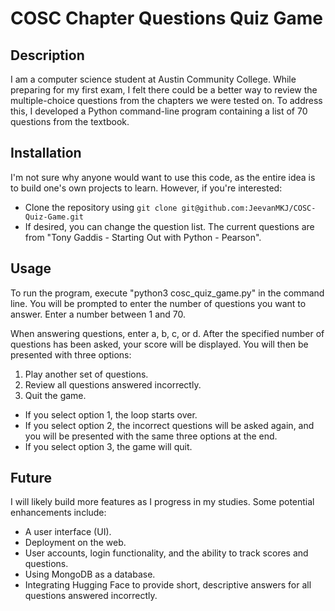 # COSC Chapter Questions Quiz Game

## Description
I am a computer science student at Austin Community College. While preparing for my first exam, I felt there could be a better way to review the multiple-choice questions from the chapters we were tested on. To address this, I developed a Python command-line program containing a list of 70 questions from the textbook.

## Installation
I'm not sure why anyone would want to use this code, as the entire idea is to build one's own projects to learn. However, if you're interested:
- Clone the repository using `git clone git@github.com:JeevanMKJ/COSC-Quiz-Game.git`
- If desired, you can change the question list. The current questions are from "Tony Gaddis - Starting Out with Python - Pearson".

## Usage
To run the program, execute "python3 cosc_quiz_game.py" in the command line. You will be prompted to enter the number of questions you want to answer. Enter a number between 1 and 70.

When answering questions, enter a, b, c, or d. After the specified number of questions has been asked, your score will be displayed. You will then be presented with three options:
1. Play another set of questions.
2. Review all questions answered incorrectly.
3. Quit the game.

- If you select option 1, the loop starts over.
- If you select option 2, the incorrect questions will be asked again, and you will be presented with the same three options at the end.
- If you select option 3, the game will quit.

## Future
I will likely build more features as I progress in my studies. Some potential enhancements include:
- A user interface (UI).
- Deployment on the web.
- User accounts, login functionality, and the ability to track scores and questions.
- Using MongoDB as a database.
- Integrating Hugging Face to provide short, descriptive answers for all questions answered incorrectly.
